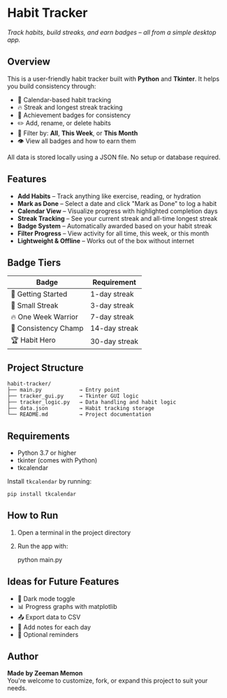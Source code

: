 Habit Tracker
=============

_Track habits, build streaks, and earn badges – all from a simple desktop app._

Overview
--------

This is a user-friendly habit tracker built with **Python** and **Tkinter**. It helps you build consistency through:

* 📅 Calendar-based habit tracking
* 🔥 Streak and longest streak tracking
* 🏅 Achievement badges for consistency
* ✏️ Add, rename, or delete habits
* 🔎 Filter by: **All**, **This Week**, or **This Month**
* 👁️ View all badges and how to earn them

All data is stored locally using a JSON file. No setup or database required.

Features
--------

* **Add Habits** – Track anything like exercise, reading, or hydration
* **Mark as Done** – Select a date and click "Mark as Done" to log a habit
* **Calendar View** – Visualize progress with highlighted completion days
* **Streak Tracking** – See your current streak and all-time longest streak
* **Badge System** – Automatically awarded based on your habit streak
* **Filter Progress** – View activity for all time, this week, or this month
* **Lightweight & Offline** – Works out of the box without internet

Badge Tiers
-----------

| Badge | Requirement |
| --- | --- |
| 🐣 Getting Started | 1-day streak |
| 🌱 Small Streak | 3-day streak |
| 🔥 One Week Warrior | 7-day streak |
| 💪 Consistency Champ | 14-day streak |
| 🏆 Habit Hero | 30-day streak |

Project Structure
-----------------

    
    habit-tracker/
    ├── main.py            → Entry point
    ├── tracker_gui.py     → Tkinter GUI logic
    ├── tracker_logic.py   → Data handling and habit logic
    ├── data.json          → Habit tracking storage
    └── README.md          → Project documentation
    

Requirements
------------

* Python 3.7 or higher
* tkinter (comes with Python)
* tkcalendar

Install `tkcalendar` by running:

    pip install tkcalendar

How to Run
----------

1.  Open a terminal in the project directory
2.  Run the app with:

    python main.py

Ideas for Future Features
-------------------------

* 🌙 Dark mode toggle
* 📊 Progress graphs with matplotlib
* 📤 Export data to CSV
* 📝 Add notes for each day
* 🔔 Optional reminders

Author
------

**Made by Zeeman Memon**  
You're welcome to customize, fork, or expand this project to suit your needs.
